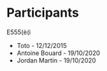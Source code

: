 # Participants

E555(è(i
* Toto - 12/12/2015
* Antoine Bouard - 19/10/2020
* Jordan Martin - 19/10/2020
